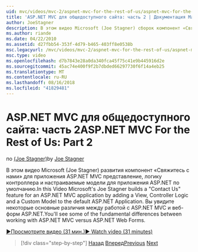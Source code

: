 ```yaml
---
uid: mvc/videos/mvc-2/aspnet-mvc-for-the-rest-of-us/aspnet-mvc-for-the-rest-of-us-part-2
title: 'ASP.NET MVC для общедоступного сайта: часть 2 | Документация Майкрософт'
author: JoeStagner
description: В этом видео Microsoft (Joe Stagner) сборок компонент «Свяжитесь с нами» для приложения ASP.NET MVC путем добавления представления, логику контроллера и модель Custom t...
ms.author: riande
ms.date: 04/22/2010
ms.assetid: d27fbb54-353f-4d79-b465-403ff8e0538b
msc.legacyurl: /mvc/videos/mvc-2/aspnet-mvc-for-the-rest-of-us/aspnet-mvc-for-the-rest-of-us-part-2
msc.type: video
ms.openlocfilehash: d7b7843e28a0da340fca45f75c41e9b445916d2e
ms.sourcegitcommit: 45ac74e400f9f2b7dbded66297730f6f14a4eb25
ms.translationtype: MT
ms.contentlocale: ru-RU
ms.lasthandoff: 08/16/2018
ms.locfileid: "41829481"
---
```

<a name="aspnet-mvc-for-the-rest-of-us-part-2"></a><span data-ttu-id="d8f7b-103">ASP.NET MVC для общедоступного сайта: часть 2</span><span class="sxs-lookup"><span data-stu-id="d8f7b-103">ASP.NET MVC For the Rest of Us: Part 2</span></span>
====================
<span data-ttu-id="d8f7b-104">по [(Joe Stagner)](https://github.com/JoeStagner)</span><span class="sxs-lookup"><span data-stu-id="d8f7b-104">by [Joe Stagner](https://github.com/JoeStagner)</span></span>

<span data-ttu-id="d8f7b-105">В этом видео Microsoft (Joe Stagner) развития компонент «Свяжитесь с нами» для приложения ASP.NET MVC представление, логику контроллера и настраиваемые модели для приложения ASP.NET по умолчанию.</span><span class="sxs-lookup"><span data-stu-id="d8f7b-105">In this Video Microsoft's Joe Stagner builds a "Contact Us" feature for an ASP.NET MVC application by adding a View, Controller Logic and a Custom Model to the default ASP.NET Application.</span></span> <span data-ttu-id="d8f7b-106">Вы увидите некоторые основные различия между работой с ASP.NET MVC и веб-форм ASP.NET.</span><span class="sxs-lookup"><span data-stu-id="d8f7b-106">You'll see some of the fundamental differences between working with ASP.NET MVC versus ASP.NET Web Forms.</span></span>

[<span data-ttu-id="d8f7b-107">&#9654;Просмотрите видео (31 мин.)</span><span class="sxs-lookup"><span data-stu-id="d8f7b-107">&#9654; Watch video (31 minutes)</span></span>](https://channel9.msdn.com/Blogs/ASP-NET-Site-Videos/aspnet-mvc-for-the-rest-of-us-part-2)

> [!div class="step-by-step"]
> <span data-ttu-id="d8f7b-108">[Назад](aspnet-mvc-for-the-rest-of-us-part-1.md)
> [Вперед](aspnet-mvc-for-the-rest-of-us-part-3.md)</span><span class="sxs-lookup"><span data-stu-id="d8f7b-108">[Previous](aspnet-mvc-for-the-rest-of-us-part-1.md)
[Next](aspnet-mvc-for-the-rest-of-us-part-3.md)</span></span>
